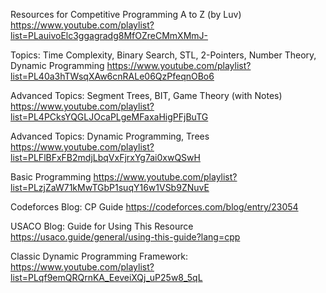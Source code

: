 Resources for Competitive Programming
A to Z (by Luv)
https://www.youtube.com/playlist?list=PLauivoElc3ggagradg8MfOZreCMmXMmJ-

Topics: Time Complexity, Binary Search, STL, 2-Pointers, Number Theory, Dynamic Programming
https://www.youtube.com/playlist?list=PL40a3hTWsqXAw6cnRALe06QzPfeqnOBo6

Advanced Topics: Segment Trees, BIT, Game Theory (with Notes)
https://www.youtube.com/playlist?list=PL4PCksYQGLJOcaPLgeMFaxaHigPFjBuTG

Advanced Topics: Dynamic Programming, Trees
https://www.youtube.com/playlist?list=PLFlBFxFB2mdjLbqVxFjrxYg7ai0xwQSwH

Basic Programming
https://www.youtube.com/playlist?list=PLzjZaW71kMwTGbP1suqY16w1VSb9ZNuvE

Codeforces Blog: CP Guide
https://codeforces.com/blog/entry/23054

USACO Blog: Guide for Using This Resource
 https://usaco.guide/general/using-this-guide?lang=cpp

Classic Dynamic Programming Framework:
https://www.youtube.com/playlist?list=PLqf9emQRQrnKA_EeveiXQj_uP25w8_5qL
